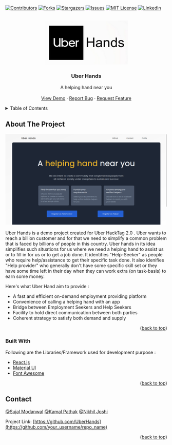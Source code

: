 <div id="top"></div>
<!--
*** Thanks for checking out the Best-README-Template. If you have a suggestion
*** that would make this better, please fork the repo and create a pull request
*** or simply open an issue with the tag "enhancement".
*** Don't forget to give the project a star!
*** Thanks again! Now go create something AMAZING! :D
-->



<!-- PROJECT SHIELDS -->
<!--
*** I'm using markdown "reference style" links for readability.
*** Reference links are enclosed in brackets [ ] instead of parentheses ( ).
*** See the bottom of this document for the declaration of the reference variables
*** for contributors-url, forks-url, etc. This is an optional, concise syntax you may use.
*** https://www.markdownguide.org/basic-syntax/#reference-style-links
-->
[![Contributors][contributors-shield]][contributors-url]
[![Forks][forks-shield]][forks-url]
[![Stargazers][stars-shield]][stars-url]
[![Issues][issues-shield]][issues-url]
[![MIT License][license-shield]][license-url]
[![LinkedIn][linkedin-shield]][linkedin-url]



<!-- PROJECT LOGO -->
<br />
<div align="center">
  <a href="https://uberhands.netlify.app/">
    <img src="img/logo.png" alt="Logo" width="260">
  </a>

  <h3 align="center">Uber Hands</h3>

  <p align="center">
     A helping hand near you
    <br />
    <br />
    <a href="https://uberhands.netlify.app/">View Demo</a>
    ·
    <a href="https://github.com/UberHands/UberHands_Client/issues">Report Bug</a>
    ·
    <a href="https://github.com/UberHands/UberHands_Client/issues">Request Feature</a>
  </p>
</div>



<!-- TABLE OF CONTENTS -->
<details>
  <summary>Table of Contents</summary>
  <ol>
    <li>
      <a href="#about-the-project">About The Project</a>
      <ul>
        <li><a href="#built-with">Built With</a></li>
      </ul>
    </li>
    <li><a href="#contact">Contact</a></li>
  </ol>
</details>



<!-- ABOUT THE PROJECT -->
## About The Project

[![Uber Hands][product-screenshot]](https://example.com)

Uber Hands is a demo project created for Uber HackTag 2.0 . Uber wants to reach a billion customer and for that we need to simplify a common problem that is faced by billions of people in this country. Uber hands in its idea simplifies such situations for us where we need a helping hand to assist us or to fill in for us or to get a job done. It identifies "Help-Seeker" as people who require help/assistance to get their specific task done. It also idenifies "Help provider" who generally don't have some specific skill set or they have some time left in their day when they can work extra (on task-basis) to earn some money.

Here's what Uber Hand aim to provide :
* A fast and efficient on-demand employment providing platform
* Convenience of calling a helping hand with an app
* Bridge between Employment Seekers and Help Seekers
* Facility to hold direct communication between both parties
* Coherent strategy to satisfy both demand and supply

<p align="right">(<a href="#top">back to top</a>)</p>



### Built With

Following are the Libraries/Framework used for development purpose :

* [React.js](https://reactjs.org/)
* [Material UI](https://mui.com/)
* [Font Awesome](https://fontawesome.com/)

<p align="right">(<a href="#top">back to top</a>)</p>

<!-- CONTACT -->
## Contact

[@Sujal Modanwal](https://www.linkedin.com/in/sujal-modanwal/)
[@Kamal Pathak](https://www.linkedin.com/in/kamal-pathak-8b5140169/)
[@Nikhil Joshi](https://www.linkedin.com/in/nikhil-joshi-/)


Project Link: [https://github.com/UberHands](https://github.com/your_username/repo_name)

<p align="right">(<a href="#top">back to top</a>)</p>

<!-- MARKDOWN LINKS & IMAGES -->
<!-- https://www.markdownguide.org/basic-syntax/#reference-style-links -->
[contributors-shield]: https://img.shields.io/github/contributors/othneildrew/Best-README-Template.svg?style=for-the-badge
[contributors-url]: https://github.com/UberHands/UberHands_Client/graphs/contributors
[forks-shield]: https://img.shields.io/github/forks/othneildrew/Best-README-Template.svg?style=for-the-badge
[forks-url]: https://github.com/UberHands/UberHands_Client/network/members
[stars-shield]: https://img.shields.io/github/stars/othneildrew/Best-README-Template.svg?style=for-the-badge
[stars-url]: https://github.com/UberHands/UberHands_Client/stargazers
[issues-shield]: https://img.shields.io/github/issues/othneildrew/Best-README-Template.svg?style=for-the-badge
[issues-url]: https://github.com/UberHands/UberHands_Client/issues
[license-shield]: https://img.shields.io/github/license/othneildrew/Best-README-Template.svg?style=for-the-badge
[license-url]: https://github.com/othneildrew/Best-README-Template/blob/master/LICENSE.txt
[linkedin-shield]: https://img.shields.io/badge/-LinkedIn-black.svg?style=for-the-badge&logo=linkedin&colorB=555
[linkedin-url]: https://www.linkedin.com/in/sujal-modanwal/
[product-screenshot]: img/homePage.png
